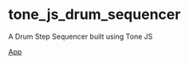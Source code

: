 # tone_js_drum_sequencer

A Drum Step Sequencer built using Tone JS

[App]([https://paladinic.github.io/tone_js_drum_sequencer/](https://beetbox-music.github.io/tone_js_drum_sequencer/))
